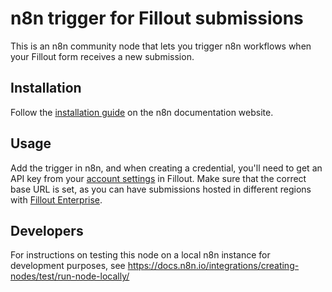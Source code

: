 # n8n trigger for Fillout submissions

This is an n8n community node that lets you trigger n8n workflows when your Fillout form receives a new submission.

## Installation

Follow the [installation guide](https://docs.n8n.io/integrations/community-nodes/installation/) on the n8n documentation website.

## Usage

Add the trigger in n8n, and when creating a credential, you'll need to get an API key from your [account settings](https://build.fillout.com/home/settings/developer) in Fillout. Make sure that the correct base URL is set, as you can have submissions hosted in different regions with [Fillout Enterprise](https://www.fillout.com/enterprise).

## Developers

For instructions on testing this node on a local n8n instance for development purposes, see https://docs.n8n.io/integrations/creating-nodes/test/run-node-locally/

